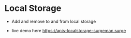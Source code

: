 # Local Storage

* Add and remove to and from local storage

* live demo here https://apis-localstorage-surgeman.surge
